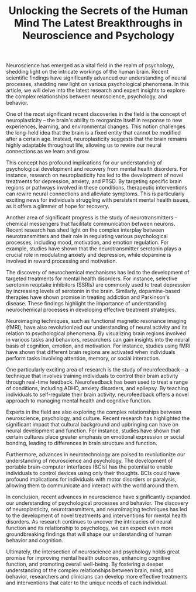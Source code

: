 ﻿---
title: "Unlocking the Secrets of the Human Mind The Latest Breakthroughs in Neuroscience and Psychology"
description: "Discover the fascinating world of human psychology with insights into behavior, mental health, cognitive science, and the latest psychological research."
pubDate: 2025-07-01
category: "psychology"
tags: []
image: "/assets/blog-placeholder-1.svg"
---

Neuroscience has emerged as a vital field in the realm of psychology, shedding light on the intricate workings of the human brain. Recent scientific findings have significantly advanced our understanding of neural processes, shedding new light on various psychological phenomena. In this article, we will delve into the latest research and expert insights to explore the complex relationships between neuroscience, psychology, and behavior.

One of the most significant recent discoveries in the field is the concept of neuroplasticity – the brain's ability to reorganize itself in response to new experiences, learning, and environmental changes. This notion challenges the long-held idea that the brain is a fixed entity that cannot be modified after a certain age. Instead, neuroplasticity suggests that the brain remains highly adaptable throughout life, allowing us to rewire our neural connections as we learn and grow.

This concept has profound implications for our understanding of psychological development and recovery from mental health disorders. For instance, research on neuroplasticity has led to the development of novel treatments for depression, anxiety, and PTSD. By targeting specific brain regions or pathways involved in these conditions, therapeutic interventions can rewire neural connections and alleviate symptoms. This is particularly exciting news for individuals struggling with persistent mental health issues, as it offers a glimmer of hope for recovery.

Another area of significant progress is the study of neurotransmitters – chemical messengers that facilitate communication between neurons. Recent research has shed light on the complex interplay between neurotransmitters and their role in regulating various psychological processes, including mood, motivation, and emotion regulation. For example, studies have shown that the neurotransmitter serotonin plays a crucial role in modulating anxiety and depression, while dopamine is involved in reward processing and motivation.

The discovery of neurochemical mechanisms has led to the development of targeted treatments for mental health disorders. For instance, selective serotonin reuptake inhibitors (SSRIs) are commonly used to treat depression by increasing levels of serotonin in the brain. Similarly, dopamine-based therapies have shown promise in treating addiction and Parkinson's disease. These findings highlight the importance of understanding neurochemical processes in developing effective treatment strategies.

Neuroimaging techniques, such as functional magnetic resonance imaging (fMRI), have also revolutionized our understanding of neural activity and its relation to psychological phenomena. By visualizing brain regions involved in various tasks and behaviors, researchers can gain insights into the neural basis of cognition, emotion, and motivation. For instance, studies using fMRI have shown that different brain regions are activated when individuals perform tasks involving attention, memory, or social interaction.

One particularly exciting area of research is the study of neurofeedback – a technique that involves training individuals to control their brain activity through real-time feedback. Neurofeedback has been used to treat a range of conditions, including ADHD, anxiety disorders, and epilepsy. By teaching individuals to self-regulate their brain activity, neurofeedback offers a novel approach to managing mental health and cognitive function.

Experts in the field are also exploring the complex relationships between neuroscience, psychology, and culture. Recent research has highlighted the significant impact that cultural background and upbringing can have on neural development and function. For instance, studies have shown that certain cultures place greater emphasis on emotional expression or social bonding, leading to differences in brain structure and function.

Furthermore, advances in neurotechnology are poised to revolutionize our understanding of neuroscience and psychology. The development of portable brain-computer interfaces (BCIs) has the potential to enable individuals to control devices using only their thoughts. BCIs could have profound implications for individuals with motor disorders or paralysis, allowing them to communicate and interact with the world around them.

In conclusion, recent advances in neuroscience have significantly expanded our understanding of psychological processes and behavior. The discovery of neuroplasticity, neurotransmitters, and neuroimaging techniques has led to the development of novel treatments and interventions for mental health disorders. As research continues to uncover the intricacies of neural function and its relationship to psychology, we can expect even more groundbreaking findings that will shape our understanding of human behavior and cognition.

Ultimately, the intersection of neuroscience and psychology holds great promise for improving mental health outcomes, enhancing cognitive function, and promoting overall well-being. By fostering a deeper understanding of the complex relationships between brain, mind, and behavior, researchers and clinicians can develop more effective treatments and interventions that cater to the unique needs of each individual.
